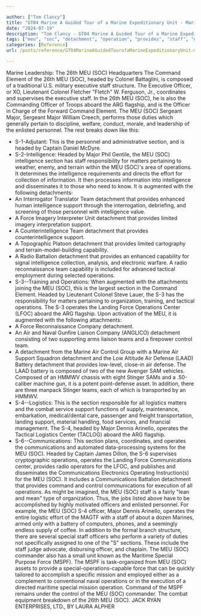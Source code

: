 ```yaml
---

author: ["Tom Clancy"]
title: "GT04 Marine A Guided Tour of a Marine Expeditionary Unit - Marine_split_106.html"
date: "2024-07-19"
description: "Tom Clancy - GT04 Marine A Guided Tour of a Marine Expeditionary Unit"
tags: ["meu", "soc", "detachment", "operation", "provides", "staff", "officer", "headed", "section", "intelligence", "team", "support", "force", "communication", "command", "major", "operates", "air", "marine", "personnel", "control", "element", "colonel", "composed", "executive"]
categories: [Reference]
url: /posts/reference/GT04MarineAGuidedTourofaMarineExpeditionaryUnit-marinesplit106html

---
```



Marine
Leadership: The 26th MEU (SOC) Headquarters
The Command Element of the 26th MEU (SOC), headed by Colonel Battaglini, is composed of a traditional U.S. military executive staff structure. The Executive Officer, or XO, Lieutenant Colonel Fletcher "Fletch" W. Ferguson, Jr., coordinates and supervises the executive staff. In the 26th MEU (SOC), he is also the Commanding Officer of Troops aboard the ARG flagship, and is the Officer in Charge of the Forward Command Element. The MEU (SOC) Sergeant Major, Sergeant Major William Creech, performs those duties which generally pertain to discipline, welfare, conduct, morale, and leadership of the enlisted personnel. The rest breaks down like this:
* S-1-Adjutant: This is the personnel and administrative section, and is headed by Captain Daniel McDyre.
* S-2-Intelligence: Headed by Major Phil Gentile, the MEU (SOC) intelligence section has staff responsibility for matters pertaining to weather, enemy, and terrain within the MEU (SOC)'s area of operations. It determines the intelligence requirements and directs the effort for collection of information. It then processes information into intelligence and disseminates it to those who need to know. It is augmented with the following detachments:
* An Interrogator Translator Team detachment that provides enhanced human intelligence support through the interrogation, debriefing, and screening of those personnel with intelligence value.
* A Force Imagery Interpreter Unit detachment that provides limited imagery interpretation support.
* A Counterintelligence Team detachment that provides counterintelligence support.
* A Topographic Platoon detachment that provides limited cartography and terrain-model-building capability.
* A Radio Battalion detachment that provides an enhanced capability for signal intelligence collection, analysis, and electronic warfare. A radio reconnaissance team capability is included for advanced tactical employment during selected operations.
* S-3--Training and Operations: When augmented with the attachments joining the MEU (SOC), this is the largest section in the Command Element. Headed by Lieutenant Colonel Steve Lauer, the S-3 has the responsibility for matters pertaining to organization, training, and tactical operations. The S-3 operates the Landing Force Operations Center (LFOC) aboard the ARG flagship. Upon activation of the MEU, it is augmented with the following attachments:
* A Force Reconnaissance Company detachment.
* An Air and Naval Gunfire Liaison Company (ANGLICO) detachment consisting of two supporting arms liaison teams and a firepower control team.
* A detachment from the Marine Air Control Group with a Marine Air Support Squadron detachment and the Low Altitude Air Defense (LAAD) Battery detachment that provides low-level, close-in air defense. The LAAD battery is composed of two of the new Avenger SAM vehicles. Composed of an HMMWV chassis with eight Stinger SAMs and a .50-caliber machine gun, it is a potent point-defense asset. In addition, there are three manpack Stinger teams, each of which is transported by an HMMWV.
* S-4--Logistics: This is the section responsible for all logistics matters and the combat service support functions of supply, maintenance, embarkation, medical/dental care, passenger and freight transportation, landing support, material handling, food services, and financial management. The S-4, headed by Major Dennis Arinello, operates the Tactical Logistics Center (TACLOG) aboard the ARG flagship.
* S-6--Communications: This section plans, coordinates, and operates the communications and automated data-processing systems for the MEU (SOC). Headed by Captain James Dillon, the S-6 supervises cryptographic operations, operates the Landing Force Communications center, provides radio operators for the LFOC, and publishes and disseminates the Communications Electronics Operating Instruction(s) for the MEU (SOC). It includes a Communications Battalion detachment that provides command and control communications for execution of all operations.
As might be imagined, the MEU (SOC) staff is a fairly "lean and mean" type of organization. Thus, the jobs listed above have to be accomplished by highly motivated officers and enlisted personnel. For example, the MEU (SOC) S-4 officer, Major Dennis Arinello, operates the entire logistic effort of the MAGTF with a staff of about a dozen Marines, armed only with a battery of computers, phones, and a seemingly endless supply of coffee. In addition to the formal branch structure, there are several special staff officers who perform a variety of duties not specifically assigned to one of the "S" sections. These include the staff judge advocate, disbursing officer, and chaplain. The MEU (SOC) commander also has a small unit known as the Maritime Special Purpose Force (MSPF). The MSPF is task-organized from MEU (SOC) assets to provide a special-operations-capable force that can be quickly tailored to accomplish a specific mission and employed either as a complement to conventional naval operations or in the execution of a directed maritime special mission operation. Command of the MSPF remains under the control of the MEU (SOC) commander.
The combat equipment breakdown of the 26th MEU (SOC).
JACK RYAN ENTERPRISES, LTD., BY LAURA ALPHER
